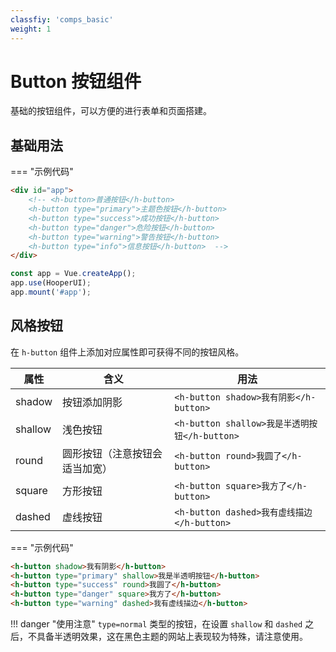 ```yaml
---
classfiy: 'comps_basic'
weight: 1
---
```


# Button 按钮组件

基础的按钮组件，可以方便的进行表单和页面搭建。

## 基础用法

<div id="app">
    <!-- <h-button>普通按钮</h-button>
    <h-button type="primary">主题色按钮</h-button>
    <h-button type="success">成功按钮</h-button>
    <h-button type="danger">危险按钮</h-button>
    <h-button type="warning">警告按钮</h-button>
    <h-button type="info">信息按钮</h-button> -->
</div>
<!-- <script>
Demo(function () {
    const app = Vue.createApp({});
    app.use(HooperUI);
    app.mount('#app');
    console.log('a');
});
</script> -->

=== "示例代码"
```html
<div id="app">
    <!-- <h-button>普通按钮</h-button>
    <h-button type="primary">主题色按钮</h-button>
    <h-button type="success">成功按钮</h-button>
    <h-button type="danger">危险按钮</h-button>
    <h-button type="warning">警告按钮</h-button> 
    <h-button type="info">信息按钮</h-button>  -->
</div>
```
```js
const app = Vue.createApp();
app.use(HooperUI);
app.mount('#app');
```

## 风格按钮

在 `h-button` 组件上添加对应属性即可获得不同的按钮风格。

| 属性 | 含义 | 用法 |
|----|----|----|
| shadow | 按钮添加阴影 | `<h-button shadow>我有阴影</h-button>` |
| shallow | 浅色按钮 | `<h-button shallow>我是半透明按钮</h-button>` |
| round | 圆形按钮（注意按钮会适当加宽） | `<h-button round>我圆了</h-button>` |
| square | 方形按钮 | `<h-button square>我方了</h-button>` |
| dashed | 虚线按钮 | `<h-button dashed>我有虚线描边</h-button>` |

<div id="app2">
    <!-- <h-button shadow>我有阴影</h-button>
    <h-button type="primary" shallow>我是半透明按钮</h-button>
    <h-button type="success" round>我圆了</h-button>
    <h-button type="danger" square>我方了</h-button>
    <h-button type="warning" dashed>我有虚线描边</h-button> -->
</div>
<!-- <script>
Demo(function () {
    const app = Vue.createApp({});
    app.use(HooperUI);
    app.mount('#app2');
});
</script> -->

=== "示例代码"
```html
<h-button shadow>我有阴影</h-button>
<h-button type="primary" shallow>我是半透明按钮</h-button>
<h-button type="success" round>我圆了</h-button>
<h-button type="danger" square>我方了</h-button>
<h-button type="warning" dashed>我有虚线描边</h-button>
```

<div id="app3">
</div>

<script>
import {createApp} from 'vue'
const app = createApp({});
app.use(window.HooperUI);
app.mount('#app');
// console.log('a');
const app2 = createApp({
    data() {
        return {
            colors: {
                normal: '普通按钮',
                primary: '主题色按钮',
                success: '成功按钮',
                danger: '危险按钮',
                warning: '警告按钮',
                info: '信息按钮',
            }
        };
    }
});
app2.use(window.HooperUI);
app2.mount('#app3');
const app3 = createApp({
    template: `<div>
    <div><h-button v-for="(name, color) in colors" :type="color" @click="plus" shadow>{{name}}</h-button></div>
    <div><h-button v-for="(name, color) in colors" :type="color" @click="plus" shallow>{{name}}</h-button></div>
    <div><h-button v-for="(name, color) in colors" :type="color" @click="plus" round>{{name}}</h-button></div>
    <div><h-button v-for="(name, color) in colors" :type="color" @click="plus" dashed>{{name}}</h-button></div>
    <div><h-button v-for="(name, color) in colors" :type="color" @click="plus" square>{{name}}</h-button></div>
    </div>`
});
app3.use(window.HooperUI);
app3.mount('#app2');
</script>

!!! danger "使用注意"
    `type=normal` 类型的按钮，在设置 `shallow` 和 `dashed` 之后，不具备半透明效果，这在黑色主题的网站上表现较为特殊，请注意使用。
